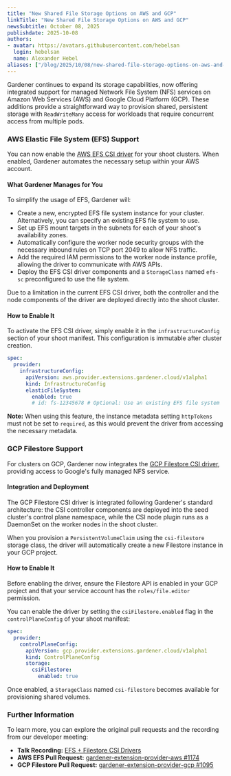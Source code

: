 ```yaml
---
title: "New Shared File Storage Options on AWS and GCP"
linkTitle: "New Shared File Storage Options on AWS and GCP"
newsSubtitle: October 08, 2025
publishdate: 2025-10-08
authors:
- avatar: https://avatars.githubusercontent.com/hebelsan
  login: hebelsan
  name: Alexander Hebel
aliases: ["/blog/2025/10/08/new-shared-file-storage-options-on-aws-and-gcp"]
---
```


Gardener continues to expand its storage capabilities, now offering integrated support for managed Network File System (NFS) services on Amazon Web Services (AWS) and Google Cloud Platform (GCP). These additions provide a straightforward way to provision shared, persistent storage with `ReadWriteMany` access for workloads that require concurrent access from multiple pods.

### AWS Elastic File System (EFS) Support

You can now enable the [AWS EFS CSI driver](https://github.com/kubernetes-sigs/aws-efs-csi-driver) for your shoot clusters. When enabled, Gardener automates the necessary setup within your AWS account.

#### What Gardener Manages for You

To simplify the usage of EFS, Gardener will:
*   Create a new, encrypted EFS file system instance for your cluster. Alternatively, you can specify an existing EFS file system to use.
*   Set up EFS mount targets in the subnets for each of your shoot's availability zones.
*   Automatically configure the worker node security groups with the necessary inbound rules on TCP port 2049 to allow NFS traffic.
*   Add the required IAM permissions to the worker node instance profile, allowing the driver to communicate with AWS APIs.
*   Deploy the EFS CSI driver components and a `StorageClass` named `efs-sc` preconfigured to use the file system.

Due to a limitation in the current EFS CSI driver, both the controller and the node components of the driver are deployed directly into the shoot cluster.

#### How to Enable It

To activate the EFS CSI driver, simply enable it in the `infrastructureConfig` section of your shoot manifest. This configuration is immutable after cluster creation.

```yaml
spec:
  provider:
    infrastructureConfig:
      apiVersion: aws.provider.extensions.gardener.cloud/v1alpha1
      kind: InfrastructureConfig
      elasticFileSystem:
        enabled: true
        # id: fs-12345678 # Optional: Use an existing EFS file system
```
**Note:** When using this feature, the instance metadata setting `httpTokens` must not be set to `required`, as this would prevent the driver from accessing the necessary metadata.

### GCP Filestore Support

For clusters on GCP, Gardener now integrates the [GCP Filestore CSI driver](https://cloud.google.com/filestore/docs/csi-driver), providing access to Google's fully managed NFS service.

#### Integration and Deployment

The GCP Filestore CSI driver is integrated following Gardener's standard architecture: the CSI controller components are deployed into the seed cluster's control plane namespace, while the CSI node plugin runs as a DaemonSet on the worker nodes in the shoot cluster.

When you provision a `PersistentVolumeClaim` using the `csi-filestore` storage class, the driver will automatically create a new Filestore instance in your GCP project.

#### How to Enable It

Before enabling the driver, ensure the Filestore API is enabled in your GCP project and that your service account has the `roles/file.editor` permission.

You can enable the driver by setting the `csiFilestore.enabled` flag in the `controlPlaneConfig` of your shoot manifest:

```yaml
spec:
  provider:
    controlPlaneConfig:
      apiVersion: gcp.provider.extensions.gardener.cloud/v1alpha1
      kind: ControlPlaneConfig
      storage:
        csiFilestore:
          enabled: true
```

Once enabled, a `StorageClass` named `csi-filestore` becomes available for provisioning shared volumes.

### Further Information

To learn more, you can explore the original pull requests and the recording from our developer meeting:
*   **Talk Recording:** [EFS + Filestore CSI Drivers](https://youtu.be/mqSwkR8TmuE?t=1174)
*   **AWS EFS Pull Request:** [gardener-extension-provider-aws #1174](https://github.com/gardener/gardener-extension-provider-aws/pull/1174)
*   **GCP Filestore Pull Request:** [gardener-extension-provider-gcp #1095](https://github.com/gardener/gardener-extension-provider-gcp/pull/1095)
